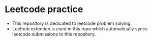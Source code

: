 # Leetcode practice

- This repository is dedicated to leetcode problem solving.
- Leethub extention is used in this repo which automatically syncs leetcode submissions to this repository.
